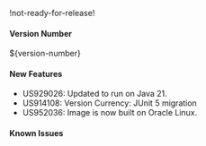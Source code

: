 !not-ready-for-release!

#### Version Number
${version-number}

#### New Features
- US929026: Updated to run on Java 21.
- US914108: Version Currency: JUnit 5 migration
- US952036: Image is now built on Oracle Linux.

#### Known Issues
